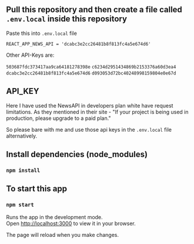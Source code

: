 ## Pull this repository and then create a file called `.env.local` inside this repository

Paste this into `.env.local` file

`REACT_APP_NEWS_API = 'dcabc3e2cc26481b8f813fc4a5e674d6'`

Other API-Keys are:

`503687fdc373417aa9ca64181278398e`
`c6234d2951434869b2153376a60d3ea4`
`dcabc3e2cc26481b8f813fc4a5e674d6`
`d093053d72bc40248998159804e0e67d`

## API_KEY

Here I have used the NewsAPI in developers plan white have request limitations. As they mentioned in their site - "If your project is being used in production, please upgrade to a paid plan."

So please bare with me and use those api keys in the `.env.local` file alternatively.

## Install dependencies (node_modules)

### `npm install`

## To start this app

### `npm start`

Runs the app in the development mode.\
Open [http://localhost:3000](http://localhost:3000) to view it in your browser.

The page will reload when you make changes.
